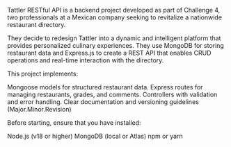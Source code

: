 Tattler RESTful API is a backend project developed as part of Challenge 4, two professionals at a Mexican company seeking to revitalize a nationwide restaurant directory.

They decide to redesign Tattler into a dynamic and intelligent platform that provides personalized culinary experiences.
They use MongoDB for storing restaurant data and Express.js to create a REST API that enables CRUD operations and real-time interaction with the directory.

This project implements:

 Mongoose models for structured restaurant data.
Express routes for managing restaurants, grades, and comments.
Controllers with validation and error handling.
 Clear documentation and versioning guidelines (Major.Minor.Revision)

 Before starting, ensure that you have installed:

Node.js (v18 or higher)
MongoDB (local or Atlas)
npm or yarn

